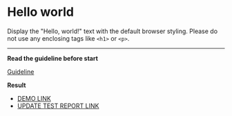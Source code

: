 # Hello world

Display the "Hello, world!" text with the default browser styling. Please do not 
use any enclosing tags like `<h1>` or `<p>`.
___

**Read the guideline before start**

[Guideline](https://mate-academy.github.io/layout_task-guideline/)

**Result**

- [DEMO LINK](https://helenarnika.github.io/layout_hello-world/) <br>
- [UPDATE TEST REPORT LINK](https://helenarnika.github.io/layout_hello-world/report/html_report/)
